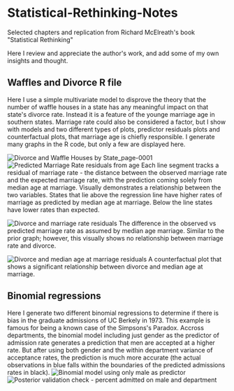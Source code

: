# Statistical-Rethinking-Notes
Selected chapters and replication from Richard McElreath's book "Statistical Rethinking"

Here I review and appreciate the author's work, and add some of my own insights and thought.


## Waffles and Divorce R file 
Here I use a simple multivariate model to disprove the theory that the number of waffle houses in a state has any meaningful impact on that state's divorce rate. Instead it is a feature of the younge marriage age in southern states. Marriage rate could also be considered a factor, but I show with models and two different types of plots, predictor residuals plots and counterfactual plots, that marriage age is chiefly responsible. I generate many graphs in the R code, but only a few are displayed here.

![Divorce and Waffle Houses by State_page-0001](https://user-images.githubusercontent.com/77739272/191348386-2d8e75d6-ff50-4103-b355-ff1a30b13e15.jpg)
![Predicted Marriage Rate residuals from age](https://user-images.githubusercontent.com/77739272/191355203-1f37a0a1-7623-400c-95a7-df2b1379ec85.png)
Each line segment tracks a residual of marriage rate - the distance between the observed marriage rate and the expected marriage rate, with the prediction coming solely from median age at marriage. Visually demonstrates a relationship between the two variables. States that lie above the regression line have higher rates of marriage as predicted by median age at marriage. Below the line states have lower rates than expected.

![Divorce and marriage rate residuals](https://user-images.githubusercontent.com/77739272/191352276-f168b156-cf82-4403-9f3b-da419cbc2a43.png)
The difference in the observed vs predicted marriage rate as assumed by median age marriage. Similar to the prior graph; however, this visually shows no relationship between marriage rate and divorce.

![Divorce and median age at marriage residuals](https://user-images.githubusercontent.com/77739272/191352308-fc69984b-735e-4638-905a-5cefb5e56534.png)
A counterfactual plot that shows a significant relationship between divorce and median age at marriage.

## Binomial regressions
Here I generate two different binomial regressions to determine if there is bias in the graduate admissions of UC Berkely in 1973. This example is famous for being a known case of the Simpsons's Paradox. Accross departments, the binomial model including just gender as the predictor of admission rate generates a prediction that men are accepted at a higher rate. But after using both gender and the within department variance of acceptance rates, the prediction is much more accurate (the actual observations in blue falls within the boundaries of the predicted admissions rates in black).
![Binomial model using only male as predictor](https://user-images.githubusercontent.com/77739272/191349070-e09e62c2-f4ed-418b-ac2a-21091d6ad593.png)
![Posterior validation check - percent admitted on male and department](https://user-images.githubusercontent.com/77739272/191347994-c0f9db28-f480-4333-aac7-2698fdf91cb0.png)

